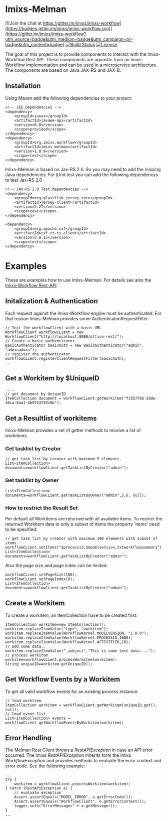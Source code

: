# Imixs-Melman
[![Join the chat at https://gitter.im/imixs/imixs-workflow](https://badges.gitter.im/imixs/imixs-workflow.svg)](https://gitter.im/imixs/imixs-workflow?utm_source=badge&utm_medium=badge&utm_campaign=pr-badge&utm_content=badge)
[![Build Status](https://travis-ci.org/imixs/imixs-melman.svg?branch=master)](https://travis-ci.org/imixs/imixs-melman)
[![License](https://img.shields.io/aur/license/yaourt.svg?maxAge=2592000)](https://github.com/imixs/imixs-melman/blob/master/LICENSE)

The goal of this project is to provide components to interact with the Imixs-Workflow Rest API. These components are agnostic from an Imixs-Workflow Implementation and can be used in a microservice architecture. The components are based on Java JAX-RS and JAX-B. 

## Installation

Using Maven add the following dependencies to your project:

	<!-- JEE Dependencies -->
	<dependency>
		<groupId>javax</groupId>
		<artifactId>javaee-api</artifactId>
		<version>8.0</version>
		<scope>provided</scope>
	</dependency>
	<dependency>
		<groupId>org.imixs.workflow</groupId>
		<artifactId>imixs-melman</artifactId>
		<version>1.0.9</version>
		<scope>test</scope>
	</dependency>

Imixs-Melman is based on Jax-RS 2.0. So you may need to add the missing Java dependencies. 
For jUnit test you can add the following dependencys to test Jax-RS 2.0

	<!-- JAX-RS 2.0 Test dependencies -->
	<dependency>
		<groupId>org.glassfish.jersey.core</groupId>
		<artifactId>jersey-client</artifactId>
		<version>2.27</version>
		<scope>test</scope>
	</dependency>
		
	<dependency>
		<groupId>org.apache.cxf</groupId>
		<artifactId>cxf-rt-rs-client</artifactId>
		<version>3.0.15</version>
		<scope>test</scope>
	</dependency>

	
	
# Examples
	
These are examples how to use Imixs-Melman. For details see also the [Imixs-Workflow Rest-API](https://www.imixs.org/doc/restapi/index.html). 


## Initalization & Authentication

Each request against the Imixs-Workflow engine must be authenticated. For that reason Imixs-Melman provides some AuthenticatonRequestFilter. 

	// Init the workflowClient with a basis URL
	WorkflowClient workflowCLient = new WorkflowClient("http://localhost:8080/office-rest/");
	// Create a basic authenticator
	BasicAuthenticator basicAuth = new BasicAuthenticator("admin", "adminadmin");
	// register the authenticator
	workflowCLient.registerClientRequestFilter(basicAuth);
	...


## Get a Workitem by $UniqueID

	....
	// get document by UniqueID
	ItemCollection document = workflowCLient.getWorkitem("f3357f0b-20de-40ca-8aa1-4b9f43759c0b");

## Get a Resultlist of workitems

Imixs-Melman provides a set of getter methods to receive a list of workitems. 
	
### Get tasklist by Creator

		
	// get task list by creator with maximum 5 elements.
	List<ItemCollection> documents=workflowCLient.getTaskListByCreator("admin");

### Get tasklist by Owner

	
	List<ItemCollection> documents=workflowCLient.getTaskListByOwner("admin",5,0, null);


### How to restrict the Result Set 
Per default all WorkItems are returned with all available items. To restrict the returned WorkItem data to only a subset of items the property 'items' need to be specified:

	// get task list by creator with maximum 100 elements with subset of items
	workflowCLient.setItems("$processid,$modelversion,txtworkflowsummary");
	List<ItemCollection> documents=workflowCLient.getTaskListByCreator("admin");
	
Also the page size and page index can be limited:
	
	workflowCLient.setPageSize(100);
	workflowCLient.setPageIndex(0);
	List<ItemCollection> documents=workflowCLient.getTaskListByCreator("admin");

	

## Create a Workitem

To create a workitem, an ItemCollection have to be created first:

	ItemCollection workitem=new ItemCollection();
	workitem.replaceItemValue("type", "workitem");
	workitem.replaceItemValue(WorkflowKernel.MODELVERSION, "1.0.0");
	workitem.replaceItemValue(WorkflowKernel.PROCESSID,1000);
	workitem.replaceItemValue(WorkflowKernel.ACTIVITYID,10);
	// add some data..
	workitem.replaceItemValue("_subject","This is some test data....");
	// process workitem
	workitem=workflowCLient.processWorkitem(workitem);
	String unqiueID=workitem.getUniqueID();
		

		

## Get Workflow Events by a Workitem

To get all valid workflow events for an existing process instance:



	// load worktiem
	ItemCollection workitem = workflowCLient.getWorkitem(uniqueID.get(), null);
	// load event list
	List<ItemCollection> events = workflowCLient.getWorkflowEventsByWorkitem(workitem);
	


## Error Handling

The Melman Rest Client throws a _RestAPIException_ in case an API error occurred. The Imixs _RestAPIException_ inherits form the Imixs _WorkflowException_ and provides methods to evaluate the error context and error code. See the following example:


	...
	try {
		workitem = workflowCLient.processWorkitem(workitem);
	} catch (RestAPIException e) {
		// evaluate exception
		Assert.assertEquals("MODEL_ERROR", e.getErrorCode());
		Assert.assertEquals("WorkflowClient", e.getErrorContext());
		logger.info("ErrorMessage=" + e.getMessage());
	}
	...
 
	
